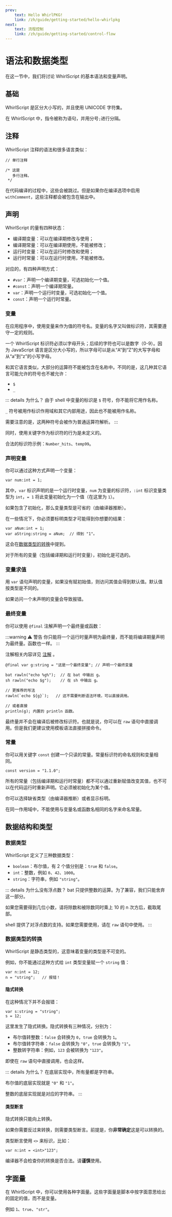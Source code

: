 ```yaml
---
prev:
    text: Hello WhirlPKG!
    link: /zh/guide/getting-started/hello-whirlpkg
next: 
    text: 流程控制
    link: /zh/guide/getting-started/control-flow
---
```

# 语法和数据类型

在这一节中，我们将讨论 WhirlScript 的基本语法和变量声明。

## 基础

WhirlScript 是区分大小写的，并且使用 UNICODE 字符集。

在 WhirlScript 中，指令被称为语句，并用分号`;`进行分隔。

## 注释

WhirlScript 注释的语法和很多语言类似：

```whirlscript
// 单行注释

/* 这是
   多行注释。
 */
```

在代码编译的过程中，这些会被跳过。但是如果你在编译选项中启用 `withComment`，这些注释都会被包含在输出中。

## 声明

WhirlScript 的量有四种状态：

- 编译期变量：可以在编译期修改与使用；
- 编译期常量：可以在编译期使用，不能被修改；
- 运行时变量：可以在运行时修改和使用；
- 运行时常量：可以在运行时使用，不能被修改。

对应的，有四种声明方式：

- `#var`：声明一个编译期变量，可选初始化一个值。
- `#const`：声明一个编译期常量。
- `var`：声明一个运行时变量，可选初始化一个值。
- `const`：声明一个运行时常量。

### 变量

在应用程序中，使用变量来作为值的符号名。变量的名字又叫做标识符，其需要遵守一定的规则。

一个 WhirlScript 标识符必须以字母开头；后续的字符也可以是数字（0-9）。因为 JavaScript 语言是区分大小写的，所以字母可以是从“A”到“Z”的大写字母和从“a”到“z”的小写字母。

和其它语言类似，大部分的运算符不能被包含在名称中。不同的是，这几种其它语言可能允许的符号也不被允许：

- `$`
- `_`

::: details 为什么？
由于 shell 中变量的标识是 `$` 符号，你不能将它用作名称。

`_` 符号被用作标识作用域和其它内部用途，因此也不能被用作名称。

需要注意的是，这两种符号会被作为普通运算符解析。
:::

同时，使用关键字作为标识符的行为是未定义的。

合法的标识符示例：`Number_hits`、`temp99`。

### 声明变量

你可以通过这种方式声明一个变量：

```whirlscript
var num:int = 1;
```

其中，`var` 标识声明的是一个运行时变量，`num` 为变量的标识符，`:int` 标识变量类型为 `int`，`= 1` 将此变量初始化为一个值（在这里为 `1`）。

如果包含了初始化，那么变量类型是可省的（由编译器推断）。

在一些情况下，你必须要标明类型才可能得到你想要的结果：

```whirlscript
var aNum:int = 1;
var aString:string = aNum;  // 得到 "1"。
```

这会在[数据类型的转换](#数据类型的转换)中提到。

对于所有的变量（包括编译期和运行时变量），初始化是可选的。

### 变量求值

用 `var` 语句声明的变量，如果没有赋初始值，则访问其值会得到默认值。默认值按类型是不同的。

如果访问一个未声明的变量会导致报错。

### 最终变量

你可以使用 `@final` 注解声明一个最终量或函数：

:::warning ⚠️ 警告
你只能将一个运行时量声明为最终量，而不能将编译期量声明为最终量。函数也一样。
:::

注解相关内容详见 [注解](/zh/guide/getting-started/annotation) 。

```whirlscript
@final var g:string = "这是一个最终变量"; // 声明一个最终变量

bat rawln("echo %g%");  // 在 bat 中输出 g。
sh rawln("echo $g");    // 在 sh 中输出 g。

// 更推荐的写法
rawln(`echo ${g}`);   // 这不需要判断语法环境，可以直接调用。

// 或者直接
println(g); 内置的 println 函数。
```

最终量并不会在编译后被修改标识符。也就是说，你可以在 `raw` 语句中直接调用。但是我们更建议使用模板语法直接拼接命令。

### 常量

你可以用关键字 `const` 创建一个只读的常量。常量标识符的命名规则和变量相同。

```whirlscript
const version = "1.1.0";
```
所有的常量（包括编译期和运行时常量）都不可以通过重新赋值改变其值，也不可以在代码运行时重新声明。它必须被初始化为某个值。

你可以选择缺省类型（由编译器推断）或者显示标明。

在同一作用域中，不能使用与变量名或函数名相同的名字来命名常量。

## 数据结构和类型

### 数据类型

WhirlScript 定义了三种数据类型：

- `boolean`：布尔值，有 2 个值分别是：`true` 和 `false`。
- `int`：整数，例如 `0`、`42`、`1000`。
- `string`：字符串，例如 `"string"`。

::: details 为什么没有浮点数？
bat 只提供整数的运算。为了兼容，我们只能舍弃这一部分。

如果您需要得到几位小数，请将除数和被除数同时乘上 10 的 n 次方后，截取尾部。

shell 提供了对浮点数的支持。如果您需要使用，请在 `raw` 语句中使用。
:::

### 数据类型的转换

WhirlScript 是静态类型的，这意味着变量的类型是不可变的。

例如，你不能通过这种方式给 `int` 类型变量赋一个 `string` 值：

```whirlscript
var n:int = 12;
n = "string";   // 报错！
```

#### 隐式转换

在这种情况下并不会报错：

```whirlscript
var s:string = "string";
s = 12;
```

这里发生了隐式转换。隐式转换有三种情况，分别为：

- 布尔值转整数：`false` 会转换为 `0`，`true` 会转换为 `1`。
- 布尔值转字符串：`false` 会转换为 `"0"`，`true` 会转换为 `"1"`。
- 整数转字符串：例如，`123` 会被转换为 `"123"`。

即使在 `raw` 语句中直接调用，也会这样。

::: details 为什么？
在底层实现中，所有量都是字符串。

布尔值的底层实现就是 `"0"` 和 `"1"`。

整数的底层实现就是对应的字符串。
:::

#### 类型断言

隐式转换只能向上转换。

如果你需要反过来转换，则需要类型断言。前提是，你**非常确定**这是可以转换的。

类型断言使用 `<>` 来标识，比如：

```whirlscript
var n:int = <int>"123";
```

编译器不会检查你的转换是否合法。请**谨慎**使用。

## 字面量

在 WhirlScript 中，你可以使用各种字面量。这些字面量是脚本中按字面意思给出的固定的值，而不是变量。

例如 `1`、`true`、`"str"`。
